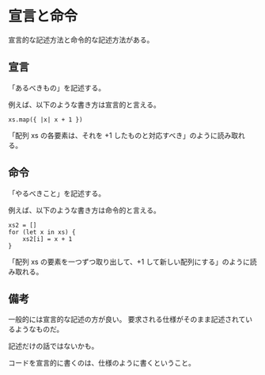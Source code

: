 # 宣言と命令

宣言的な記述方法と命令的な記述方法がある。

## 宣言

「あるべきもの」を記述する。

例えば、以下のような書き方は宣言的と言える。

```
xs.map({ |x| x + 1 })
```

「配列 xs の各要素は、それを +1 したものと対応すべき」のように読み取れる。

## 命令

「やるべきこと」を記述する。

例えば、以下のような書き方は命令的と言える。

```
xs2 = []
for (let x in xs) {
    xs2[i] = x + 1
}
```

「配列 xs の要素を一つずつ取り出して、+1 して新しい配列にする」のように読み取れる。

## 備考

一般的には宣言的な記述の方が良い。
要求される仕様がそのまま記述されているようなものだ。

記述だけの話ではないかも。

コードを宣言的に書くのは、仕様のように書くということ。
